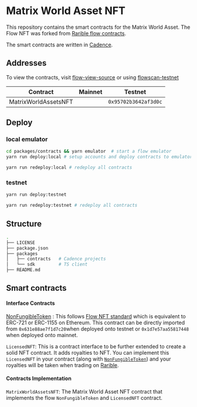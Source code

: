 # Matrix World Asset NFT

This repository contains the smart contracts for the Matrix World Asset. The Flow NFT was forked from [Rarible flow contracts](https://github.com/rarible/flow-contracts).

The smart contracts are written in [Cadence](https://docs.onflow.org/cadence).

## Addresses

To view the contracts, visit [flow-view-source](https://flow-view-source.com/testnet/account/0xe2f1b000e0203c1d/contract/MatrixWorldAssetsNFT) or using [flowscan-testnet](https://testnet.flowscan.org/account/0xe2f1b000e0203c1d/overview)

| Contract      | Mainnet | Testnet              |
| ------------- | ------- | -------------------- |
| MatrixWorldAssetsNFT      |         | `0x95702b3642af3d0c` |

## Deploy

### local emulator

```bash
cd packages/contracts && yarn emulator  # start a flow emulator
yarn run deploy:local # setup accounts and deploy contracts to emulator
```

```bash
yarn run redeploy:local # redeploy all contracts
```

### testnet

```bash
yarn run deploy:testnet
```

```bash
yarn run redeploy:testnet # redeploy all contracts
```

## Structure

```bash
.
├── LICENSE
├── package.json
├── packages
│   ├── contracts   # Cadence projects
│   └── sdk         # TS client
├── README.md
```

## Smart contracts

#### Interface Contracts

[NonFungibleToken](https://docs.onflow.org/core-contracts/non-fungible-token/) : This follows [Flow NFT standard](https://github.com/onflow/flow-nft) which is equivalent to ERC-721 or ERC-1155 on Ethereum. This contract can be directly imported from `0x631e88ae7f1d7c20`when deployed onto testnet or `0x1d7e57aa55817448` when deployed onto mainnet.

`LicensedNFT`: This is a contract interface to be further extended to create a solid NFT contract. It adds royalties to NFT. You can implement this `LicensedNFT` in your
contract (along with [`NonFungibleToken`](https://github.com/onflow/flow-nft)) and your royalties will be taken when trading on [Rarible](https://rarible.com/).

#### Contracts Implementation

`MatrixWorldAssetsNFT`: The Matrix World Asset NFT contract that implements the flow `NonFungibleToken` and `LicensedNFT` contract.
